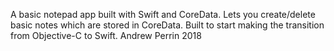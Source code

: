 A basic notepad app built with Swift and CoreData. Lets you create/delete basic notes which are stored in CoreData. Built to start making the transition from Objective-C to Swift.
Andrew Perrin 2018
